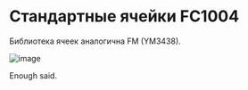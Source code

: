 # Стандартные ячейки FC1004

Библиотека ячеек аналогична FM (YM3438).

![image](https://user-images.githubusercontent.com/5828819/188594680-264a1127-8b8c-4e99-bc1c-32c975a5f7b9.png)

Enough said.
